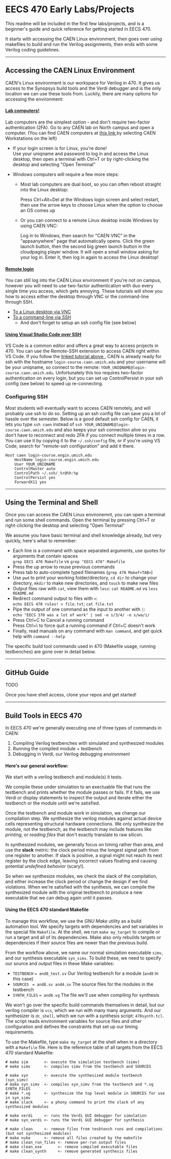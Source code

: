 # EECS 470 Early Labs/Projects

This readme will be included in the first few labs/projects, and is a
beginner's guide and quick reference for getting started in EECS 470.

It starts with accessing the CAEN Linux environment, then goes over
using makefiles to build and run the Verilog assignments, then ends with
some Verilog coding guidelines.

------------------------------------------------------------------------

## Accessing the CAEN Linux Environment

CAEN's Linux environment is our workspace for Verilog in 470. It gives
us access to the Synopsys build tools and the Verdi debugger and is the
only location we can use these tools from. Luckily, there are many
options for accessing the environment:

#### [Lab computers!](https://caen.engin.umich.edu/software/clse/)

Lab computers are the simplest option - and don't require two-factor
authentication (2FA). Go to any CAEN lab on North campus and open a
computer. (You can find CAEN computers at [this link
](https://its.umich.edu/computing/computers-software/campus-computing-sites/computer-labs-map)
by selecting CAEN Workstations on the left)

- If your login screen is for Linux, you're done!  
  Use your uniqname and password to log in and access the Linux desktop,
  then open a terminal with Ctrl+T or by right-clicking the desktop
  and selecting "Open Terminal"

- Windows computers will require a few more steps:

  - Most lab computers are dual boot, so you can often reboot straight
    into the Linux desktop:

    Press Ctrl+Alt+Del at the Windows login screen and select restart,
    then use the arrow keys to choose Linux when the option to choose an
    OS comes up

  - Or you can connect to a remote Linux desktop inside Windows by using
    CAEN VNC:

    Log in to Windows, then search for "CAEN VNC" in the "appsanywhere"
    page that automatically opens. Click the green launch button, then
    the second big green launch button in the cloudpaging player window.
    It will open a small window asking for your log in. Enter it, then
    log in again to access the Linux desktop!

#### [Remote login](https://caen.engin.umich.edu/connect/linux-login-service/)

You can still log into the CAEN Linux environment if you're not on
campus, however you will need to use two-factor authentication with duo
every single time you access, which gets annoying. These tutorials will
show you how to access either the desktop through VNC or the command-line
through SSH.

- [To a Linux desktop via VNC](https://teamdynamix.umich.edu/TDClient/76/Portal/KB/ArticleDet?ID=4999)
- [To a command-line via SSH](https://teamdynamix.umich.edu/TDClient/76/Portal/KB/ArticleDet?ID=5002)
  - And don't forget to setup an ssh config file (see below)

#### [Using Visual Studio Code over SSH](https://code.visualstudio.com/docs/remote/ssh#_installation)

VS Code is a common editor and offers a great way to access projects
in 470. You can use the Remote-SSH extension to access CAEN right within
VS Code. If you follow the [linked tutorial above
](https://code.visualstudio.com/docs/remote/ssh#_installation),
CAEN is already ready for ssh with the hostname
`login-course.caen.umich.edu` and your username will be your uniqname,
so connect to the remote: `YOUR_UNIQNAME@login-course.caen.umich.edu`.
Unfortunately this too requires two-factor authentication on every
login, but you can set up ControlPersist in your ssh config (see below)
to speed up re-connecting.

### Configuring SSH

Most students will eventually want to access CAEN remotely, and will
probably use ssh to do so. Setting up an ssh config file can save you a
lot of hassle over the semester. Below is a good default ssh config for
CAEN, it lets you type `ssh caen` instead of
`ssh YOUR_UNIQNAME@login-course.caen.umich.edu` and also keeps your ssh
connection alive so you don't have to reconnect and redo 2FA if you
connect multiple times in a row. You can use it by copying it to the
`~/.ssh/config` file, or if you're using VS Code, search for "remote-ssh
configuration" and add it there.

```
Host caen login-course.engin.umich.edu
    HostName login-course.engin.umich.edu
    User YOUR_UNIQNAME
    ControlMaster auto
    ControlPath ~/.ssh/_%r@%h:%p
    ControlPersist yes
    ForwardX11 yes
```

------------------------------------------------------------------------

## Using the Terminal and Shell

Once you can access the CAEN Linux environemnt, you can open a
terminal and run some shell commands. Open the terminal by pressing
Ctrl+T or right-clicking the desktop and selecting "Open Terminal"

We assume you have basic terminal and shell knowledge already, but very
quickly, here's what to remember:
- Each line is a command with space separated arguments, use quotes for
  arguments that contain spaces  
  `grep EECS 470 Makefile` vs `grep "EECS 470" Makefile`
- Press the up arrow to reuse previous commands
- Press tab to auto-complete typed filenames (`grep 470 Makef<TAB>`)
- Use `pwd` to print your working folder/directory, `cd dir` to change
  your directory, `mkdir` to make new directories, and `touch` to make
  new files
- Output files raw with `cat`, view them with `less`:
  `cat README.md` vs `less README.md`
- Redirect command output to files with `>`:  
  `echo EECS 470 rules! > file.txt`; `cat file.txt`
- Pipe the output of one command as the input to another with `|`:  
  `echo "EECS 370 was a lot of work" | sed -e s/3/4/ -e s/wa/i/`
- Press Ctrl+C to Cancel a running command  
  Press Ctrl+\ to force quit a running command if Ctrl+C doesn't work
- Finally, read manuals on any command with `man command`, and get quick
  help with `command --help`

The specific build tool commands used in 470 (Makefile usage, running
testbenches) are gone over in detail below.

------------------------------------------------------------------------

## GitHub Guide

TODO

Once you have shell access, clone your repos and get started!

------------------------------------------------------------------------

## Build Tools in EECS 470

In EECS 470 we're generally executing one of three types of commands in
CAEN:

1. Compiling Verilog testbenches with simulated and synthesized modules
2. Running the compiled module + testbench
3. Debugging in Verdi, our Verilog debugging environment

#### Here's our general workflow:

We start with a verilog testbench and module(s) it tests.

We compile these under simulation to an exectuable file that runs
the testbench and prints whether the module passes or fails. If it
fails, we use Verdi or display statements to inspect the output and
iterate either the testbench or the module until we're satisfied.

Once the testbench and module work in simulation, we change our
compilation step. We synthesize the verilog modules against actual
device cells representing structural hardware connections. We only
synthesize the module, not the testbench, as the testbench may
include features like *printing*, or *reading files* that don't
exactly translate to raw silicon.

In synthesized modules, we generally focus on timing rather than area,
and use the **slack** metric: the clock period minus the longest signal
path from one register to another. If slack is positive, a signal might
not reach its next register by the clock edge, leaving incorrect values
floating and causing potential *undefined behavior* (scary!).

So when we synthesize modules, we check the slack of the compilation,
and either increase the clock period or change the design if we find
violations. When we're satisfied with the synthesis, we can compile the
synthesized module with the original testbench to produce a new
executable that we can debug again until it passes.

#### Using the EECS 470 standard Makefile

To manage this workflow, we use the *GNU Make* utility as a build
automation tool. We specify targets with dependencies and set variables
in the special file `Makefile`. At the shell, we run `make my_target` to
compile or run a target and all of its dependencies. Make also only
rebuilds targets or dependencies if their source files are newer than
the previous build.

From the workflow above, we name our normal simulation executable
`simv`, and our synthesis executable `syn_simv`. To build these, we
need to specify our source and output files in these Make variables:
- `TESTBENCH` `= and8_test.sv` Our Verilog testbench for a module
  (`and8` in this case)
- `SOURCES ` `= and8.sv and4.sv` The source files for the modules in
  the testbench
- `SYNTH_FILES` `= and8.vg` The file we'll use when compiling for
  synthesis

We won't go over the specific build commands themselves in detail, but
our verilog compiler is `vcs`, which we run with many many arguments.
And our synthesizer is `dc_shell`, which we run with a synthesis script:
`470synth.tcl`. The script reads environment variables for source files
and other configuration and defines the constraints that set up our
timing requirements.

To use the Makefile, type `make my_target` at the shell when in a
directory with a `Makefile` file. Here is the reference table of all
targets from the EECS 470 standard Makefile:

```
# make sim       <- execute the simulation testbench (simv)
# make simv      <- compiles simv from the testbench and SOURCES

# make syn       <- execute the synthesized module testbench (syn_simv)
# make syn_simv  <- compiles syn_simv from the testbench and *.vg SYNTH_FILES
# make *.vg      <- synthesize the top level module in SOURCES for use in syn_simv
# make slack     <- a phony command to print the slack of any synthesized modules

# make verdi     <- runs the Verdi GUI debugger for simulation
# make syn_verdi <- runs the Verdi GUI debugger for synthesis

# make clean     <- remove files from tesbtench runs and compilations (but not synthesized modules)
# make nuke      <- remove all files created by the makefile
# make clean_run_files <- remove per-run output files
# make clean_exe       <- remove compiled executable files
# make clean_synth     <- remove generated synthesis files
```

